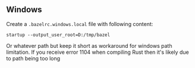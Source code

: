 ## Windows
Create a `.bazelrc.windows.local` file with following content:
```
startup --output_user_root=D:/tmp/bazel
```
Or whatever path but keep it short as workaround for windows path limitation. If you receive error 1104 when compiling Rust then it's likely due to path being too long